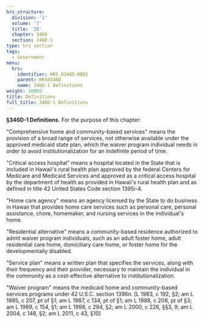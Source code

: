 ```yaml
---
hrs_structure:
  division: '1'
  volume: '7'
  title: '20'
  chapter: 346D
  section: 346D-1
type: hrs_section
tags:
  - Government
menu:
  hrs:
    identifier: HRS_0346D-0001
    parent: HRS0346D
    name: 346D-1 Definitions
weight: 10005
title: Definitions
full_title: 346D-1 Definitions
---
```

**§346D-1 Definitions.** For the purpose of this chapter:

"Comprehensive home and community-based services" means the provision of a broad range of services, not otherwise available under the approved medicaid state plan, which the waiver program individual needs in order to avoid institutionalization for an indefinite period of time.

"Critical access hospital" means a hospital located in the State that is included in Hawaii's rural health plan approved by the federal Centers for Medicare and Medicaid Services and approved as a critical access hospital by the department of health as provided in Hawaii's rural health plan and as defined in title 42 United States Code section 1395i-4.

"Home care agency" means an agency licensed by the State to do business in Hawaii that provides home care services such as personal care, personal assistance, chore, homemaker, and nursing services in the individual's home.

"Residential alternative" means a community-based residence authorized to admit waiver program individuals, such as an adult foster home, adult residential care home, domiciliary care home, or foster home for the developmentally disabled.

"Service plan" means a written plan that specifies the services, along with their frequency and their provider, necessary to maintain the individual in the community as a cost-effective alternative to institutionalization.

"Waiver program" means the medicaid home and community-based services programs under 42 U.S.C. section 1396n. [L 1983, c 192, §2; am L 1985, c 207, pt of §1; am L 1987, c 134, pt of §1; am L 1988, c 208, pt of §3; am L 1989, c 154, §1; am L 1998, c 294, §2; am L 2000, c 226, §§3, 9; am L 2004, c 148, §2; am L 2011, c 43, §10]